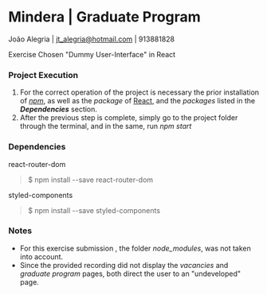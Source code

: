 # Mindera | Graduate Program
João Alegria | jt_alegria@hotmail.com | 913881828

Exercise Chosen "Dummy User-Interface" in React

### Project Execution
1. For the correct operation of the project is necessary the prior installation of [*npm*](https://www.npmjs.com/get-npm), as well as the *package* of [React](https://www.npmjs.com/package/react-dom), and the *packages* listed in the ***Dependencies*** section.
2. After the previous step is complete, simply go to the project folder through the terminal, and in the same, run *npm start*

### Dependencies

react-router-dom
> $ npm install --save react-router-dom

styled-components
> $ npm install --save styled-components


### Notes
 - For this exercise submission , the folder *node_modules*, was not taken into account.
 - Since the provided recording did not display the *vacancies* and *graduate program* pages, both direct the user to an "undeveloped" page.
